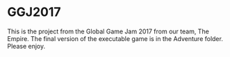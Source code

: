 # GGJ2017
This is the project from the Global Game Jam 2017 from our team, The Empire.
The final version of the executable game is in the Adventure folder. Please enjoy.
